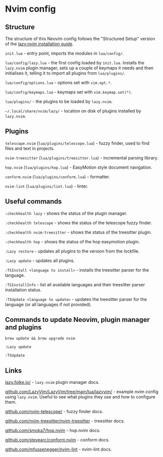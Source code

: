 # Nvim config

## Structure

The structure of this Neovim config follows the "Structured Setup" version of the [lazy.nvim installation guide](https://lazy.folke.io/installation). 

`init.lua` - entry point, imports the modules in `lua/config/`.

`lua/config/lazy.lua` - the first config loaded by `init.lua`. Installs the `lazy.nvim` plugin manager, sets up a couple of keymaps it needs and then initialises it, telling it to import all plugins from `lua/plugins/`.

`lua/config/options.lua` - options set with `vim.opt.*`.

`lua/config/keymaps.lua` - keymaps set with `vim.keymap.set(*)`.

`lua/plugins/` - the plugins to be loaded by `lazy.nvim`.

`~/.local/share/nvim/lazy/` - location on disk of plugins installed by `lazy.nvim`.

## Plugins

`telescope.nvim` (`lua/plugins/telescope.lua`) - fuzzy finder, used to find files and text in projects.

`nvim-treesitter` (`lua/plugins/treesitter.lua`) - incremental parsing library.

`hop.nvim` (`lua/plugins/hop.lua`) - EasyMotion style document navigation.

`conform.nvim` (`lua/plugins/conform.lua`) - formatter.

`nvim-lint` (`lua/plugins/lint.lua`) - linter.

## Useful commands

`:checkhealth lazy` - shows the status of the plugin manager.

`:checkhealth telescope` - shows the status of the telescope fuzzy finder.

`:checkhealth nvim-treesitter` - shows the status of the treesitter plugin.

`:checkhealth hop` - shows the status of the hop easymotion plugin.

`:Lazy restore` - updates all plugins to the version from the lockfile.

`:Lazy update` - updates all plugins.

`:TSInstall <language to install>` - installs the treesitter parser for the language.

`:TSInstallInfo` - list all available languages and their treesitter parser installation status.

`:TSUpdate <language to update>` - updates the treesitter parser for the language (or all languages if not provided).

## Commands to update Neovim, plugin manager and plugins

`brew update && brew upgrade nvim`

`:Lazy update`

`:TSUpdate`

## Links

[lazy.folke.io/](https://lazy.folke.io/) - `lazy.nvim` plugin manager docs.

[github.com/LazyVim/LazyVim/tree/main/lua/lazyvim/](https://github.com/LazyVim/LazyVim/tree/main/lua/lazyvim) - example nvim config using `lazy.nvim`. Useful to see what plugins they use and how to configure them.

[github.com/nvim-telescope/](https://github.com/nvim-telescope/telescope.nvim) - fuzzy finder docs.

[github.com/nvim-treesitter/nvim-treesitter](https://github.com/nvim-treesitter/nvim-treesitter) - treesitter docs.

[github.com/smoka7/hop.nvim](https://github.com/smoka7/hop.nvim) - hop.nvim docs.

[github.com/stevearc/conform.nvim](https://github.com/stevearc/conform.nvim) - conform docs.

[github.com/mfussenegger/nvim-lint](https://github.com/mfussenegger/nvim-lint) - nvim-lint docs.
